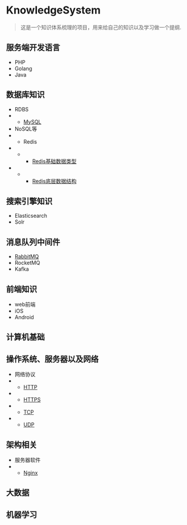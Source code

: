 # KnowledgeSystem

> 这是一个知识体系梳理的项目，用来给自己的知识以及学习做一个提纲.

## 服务端开发语言
- PHP
- Golang
- Java

## 数据库知识
- RDBS
- - [MySQL](/DB/RDBS/MySQL.md)  
- NoSQL等
- - Redis
- - - [Redis基础数据类型](/DB/Others/Redis01.md)
- - - [Redis底层数据结构](/DB/Others/Redis03.md)

## 搜索引擎知识
- Elasticsearch
- Solr

## 消息队列中间件
- [RabbitMQ](/MQ/RabbitMQ/RabbitMQ.md)
- RocketMQ
- Kafka


## 前端知识
- web前端
- iOS
- Android

## 计算机基础

## 操作系统、服务器以及网络
- 网络协议
- - [HTTP](/Network/Protocol/HTTP.md)
- - [HTTPS](/Network/Protocol/HTTPS.md)
- - [TCP](/Network/Protocol/TCP.md)
- - [UDP](/Network/Protocol/UDP.md)

## 架构相关
- 服务器软件
- - [Nginx](/Structure/HttpServer/Nginx.md)

## 大数据

## 机器学习

